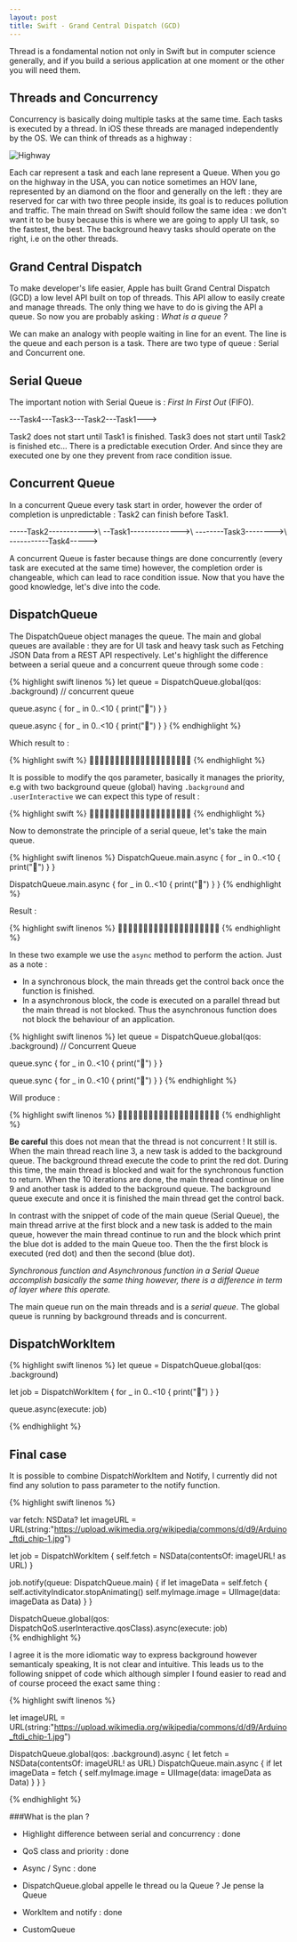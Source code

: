```yaml
---
layout: post
title: Swift - Grand Central Dispatch (GCD)
---
```


Thread is a fondamental notion not only in Swift but in computer science generally, and if you build a serious application at one moment or the other you will need them.

## Threads and Concurrency

Concurrency is basically doing multiple tasks at the same time. Each tasks is executed by a thread. In iOS these threads are managed independently by the OS. We can think of threads as a highway :


![Highway]({{site.url}}/assets/highway.jpg)

Each car represent a task and each lane represent a Queue. When you go on the highway in the USA, you can notice sometimes an HOV lane, represented by an diamond on the floor and generally on the left : they are reserved for car with two three people inside, its goal is to reduces pollution and traffic. The main thread on Swift should follow the same idea : we don't want it to be busy because this is where we are going to apply UI task, so the fastest, the best. The background heavy tasks should operate on the right, i.e on the other threads.


## Grand Central Dispatch
To make developer's life easier, Apple has built Grand Central Dispatch (GCD) a low level API built on top of threads. This API allow to easily create and manage threads. The only thing we have to do is giving the API a queue. So now you are probably asking : *What is a queue ?*

We can make an analogy with people waiting in line for an event. The line is the queue and each person is a task. 
There are two type of queue : Serial and Concurrent one.


## Serial Queue
The important notion with Serial Queue is : *First In First Out* (FIFO). 

---Task4---Task3---Task2---Task1--->

Task2 does not start until Task1 is finished. Task3 does not start until Task2 is finished etc... There is a predictable execution Order. And since they are executed one by one they prevent from race condition issue.


## Concurrent Queue
In a concurrent Queue every task start in order, however the order of completion is unpredictable : Task2 can finish before Task1.

-----Task2----------->\\
--Task1-------------->\\
--------Task3-------->\\
-----------Task4----->

A concurrent Queue is faster because things are done concurrently (every task are executed at the same time) however, the completion order is changeable, which can lead to race condition issue. Now that you have the good knowledge, let's dive into the code.


## DispatchQueue
The DispatchQueue object manages the queue. The main and global queues are available : they are for UI task and heavy task such as Fetching JSON Data from a REST API respectively. Let's highlight the difference between a serial queue and a concurrent queue through some code :

{% highlight swift linenos %}
let queue = DispatchQueue.global(qos: .background) // concurrent queue

queue.async {
    for _ in 0..<10 {
        print("🔴")
    }
}

queue.async {
    for _ in 0..<10 {
        print("🔵")
    }
}
{% endhighlight %}

Which result to :

{% highlight swift %}
🔴🔵🔵🔴🔵🔴🔵🔴🔵🔴🔵🔴🔵🔴🔵🔴🔵🔴🔵🔴
{% endhighlight %}

It is possible to modify the qos parameter, basically it manages the priority, e.g with two background queue (global) having `.background` and `.userInteractive` we can expect this type of result :

{% highlight swift %}
🔵🔴🔵🔴🔵🔴🔵🔴🔵🔴🔵🔵🔵🔵🔴🔵🔴🔴🔴🔴
{% endhighlight %}


Now to demonstrate the principle of a serial queue, let's take the main queue.

{% highlight swift linenos %}
DispatchQueue.main.async {
    for _ in 0..<10 {
        print("🔴")
    }
}

DispatchQueue.main.async {
    for _ in 0..<10 {
        print("🔵")
    }
}
{% endhighlight %}

Result :

{% highlight swift linenos %}
🔴🔴🔴🔴🔴🔴🔴🔴🔴🔴🔵🔵🔵🔵🔵🔵🔵🔵🔵🔵
{% endhighlight %}

In these two example we use the `async` method to perform the action. Just as a note :
- In a synchronous block, the main threads get the control back once the function is finished.
- In a asynchronous block, the code is executed on a parallel thread but the main thread is not blocked. Thus the asynchronous function does not block the behaviour of an application.

{% highlight swift linenos %}
let queue = DispatchQueue.global(qos: .background) // Concurrent Queue

queue.sync {
    for _ in 0..<10 {
        print("🔴")
    }
}

queue.sync {
    for _ in 0..<10 {
        print("🔵")
    }
}
{% endhighlight %}

Will produce :

{% highlight swift linenos %}
🔴🔴🔴🔴🔴🔴🔴🔴🔴🔴🔵🔵🔵🔵🔵🔵🔵🔵🔵🔵
{% endhighlight %}

**Be careful** this does not mean that the thread is not concurrent ! It still is.
When the main thread reach line 3, a new task is added to the background queue. The background thread execute the code to print the red dot. During this time, the main thread is blocked and wait for the synchronous function to return. When the 10 iterations are done, the main thread continue on line 9 and another task is added to the background queue. The background queue execute and once it is finished the main thread get the control back.

In contrast with the snippet of code of the main queue (Serial Queue), the main thread arrive at the first block and a new task is added to the main queue, however the main thread continue to run and the block which print the blue dot is added to the main Queue too. Then the the first block is executed (red dot) and then the second (blue dot).

 *Synchronous function and Asynchronous function in a Serial Queue accomplish basically the same thing however, there is a difference in term of layer where this operate.*

The main queue run on the main threads and is a *serial queue*. The global queue is running by background threads and is concurrent.

## DispatchWorkItem

{% highlight swift linenos %}
let queue = DispatchQueue.global(qos: .background)

let job = DispatchWorkItem {
    for _ in 0..<10 {
        print("🔴")
    }
}

queue.async(execute: job)

{% endhighlight %}

## Final case
It is possible to combine DispatchWorkItem and Notify, I currently did not find any solution to pass parameter to the notify function. 

{% highlight swift linenos %}

var fetch: NSData?
let imageURL = URL(string:"https://upload.wikimedia.org/wikipedia/commons/d/d9/Arduino_ftdi_chip-1.jpg")

let job = DispatchWorkItem {
    self.fetch = NSData(contentsOf: imageURL! as URL)
}

job.notify(queue: DispatchQueue.main) {
    if let imageData = self.fetch {
        self.activityIndicator.stopAnimating()
        self.myImage.image = UIImage(data: imageData as Data)
    }
}

DispatchQueue.global(qos: DispatchQoS.userInteractive.qosClass).async(execute: job)    
{% endhighlight %}

I agree it is the more idiomatic way to express background however semanticaly speaking, It is not clear and intuitive. This leads us to the following snippet of code which although simpler I found easier to read and of course proceed the exact same thing :

{% highlight swift linenos %}

let imageURL = URL(string:"https://upload.wikimedia.org/wikipedia/commons/d/d9/Arduino_ftdi_chip-1.jpg")

DispatchQueue.global(qos: .background).async {
	let fetch = NSData(contentsOf: imageURL! as URL)
	DispatchQueue.main.async {
		if let imageData = fetch {
			self.myImage.image = UIImage(data: imageData as Data)
		}
	}
}

{% endhighlight %}

###What is the plan ?

- Highlight difference between serial and concurrency : done
- QoS class and priority : done
- Async / Sync : done

- DispatchQueue.global appelle le thread ou la Queue ? Je pense la Queue
- WorkItem and notify : done
- CustomQueue



